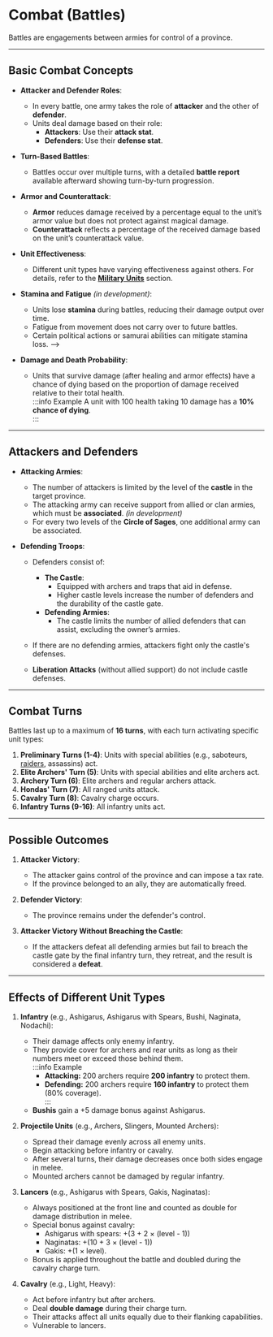 # Combat (Battles)

Battles are engagements between armies for control of a province.

---

## Basic Combat Concepts

- **Attacker and Defender Roles**:
   - In every battle, one army takes the role of **attacker** and the other of **defender**.  
   - Units deal damage based on their role:  
     - **Attackers**: Use their **attack stat**.  
     - **Defenders**: Use their **defense stat**.  

- **Turn-Based Battles**:  
   - Battles occur over multiple turns, with a detailed **battle report** available afterward showing turn-by-turn progression.  

- **Armor and Counterattack**:
   - **Armor** reduces damage received by a percentage equal to the unit’s armor value but does not protect against magical damage.  
   - **Counterattack** reflects a percentage of the received damage based on the unit’s counterattack value.  

- **Unit Effectiveness**:
   - Different unit types have varying effectiveness against others. For details, refer to the [**Military Units**](military-units/index.md) section.  

- **Stamina and Fatigue** *(in development)*:
   - Units lose **stamina** during battles, reducing their damage output over time.  
   - Fatigue from movement does not carry over to future battles.  
   - Certain political actions or samurai abilities can mitigate stamina loss.  --> 

- **Damage and Death Probability**:
   - Units that survive damage (after healing and armor effects) have a chance of dying based on the proportion of damage received relative to their total health.  
    :::info Example
    A unit with 100 health taking 10 damage has a **10% chance of dying**.  
    :::
---

## Attackers and Defenders

- **Attacking Armies**:
   - The number of attackers is limited by the level of the **castle** in the target province.  
   - The attacking army can receive support from allied or clan armies, which must be **associated**. *(in development)*  
   - For every two levels of the **Circle of Sages**, one additional army can be associated.

- **Defending Troops**:
   - Defenders consist of:  
     - **The Castle**:  
       - Equipped with archers and traps that aid in defense.  
       - Higher castle levels increase the number of defenders and the durability of the castle gate.  
     - **Defending Armies**:  
       - The castle limits the number of allied defenders that can assist, excluding the owner’s armies.  

   - If there are no defending armies, attackers fight only the castle's defenses.  
   - **Liberation Attacks** (without allied support) do not include castle defenses.  

---

## Combat Turns

Battles last up to a maximum of **16 turns**, with each turn activating specific unit types:  

1. **Preliminary Turns (1-4)**: Units with special abilities (e.g., saboteurs, [raiders](military-units/special/ronin/raider.md), assassins) act.  
2. **Elite Archers' Turn (5)**: Units with special abilities and elite archers act.  
3. **Archery Turn (6)**: Elite archers and regular archers attack.  
4. **Hondas' Turn (7)**: All ranged units attack.  
5. **Cavalry Turn (8)**: Cavalry charge occurs.  
6. **Infantry Turns (9-16)**: All infantry units act.

---

## Possible Outcomes

1. **Attacker Victory**:  
   - The attacker gains control of the province and can impose a tax rate.  
   - If the province belonged to an ally, they are automatically freed.  

2. **Defender Victory**:  
   - The province remains under the defender's control.  

3. **Attacker Victory Without Breaching the Castle**:  
   - If the attackers defeat all defending armies but fail to breach the castle gate by the final infantry turn, they retreat, and the result is considered a **defeat**.  

---

## Effects of Different Unit Types

1. **Infantry** (e.g., Ashigarus, Ashigarus with Spears, Bushi, Naginata, Nodachi):  
   - Their damage affects only enemy infantry.  
   - They provide cover for archers and rear units as long as their numbers meet or exceed those behind them.  
   :::info Example  
     - **Attacking:** 200 archers require **200 infantry** to protect them.  
     - **Defending:** 200 archers require **160 infantry** to protect them (80% coverage).  
   :::
   - **Bushis** gain a +5 damage bonus against Ashigarus.  

2. **Projectile Units** (e.g., Archers, Slingers, Mounted Archers):  
   - Spread their damage evenly across all enemy units.  
   - Begin attacking before infantry or cavalry.  
   - After several turns, their damage decreases once both sides engage in melee.  
   - Mounted archers cannot be damaged by regular infantry.  

3. **Lancers** (e.g., Ashigarus with Spears, Gakis, Naginatas):  
   - Always positioned at the front line and counted as double for damage distribution in melee.  
   - Special bonus against cavalry:  
     - Ashigarus with spears: +(3 + 2 × (level - 1))  
     - Naginatas: +(10 + 3 × (level - 1))  
     - Gakis: +(1 × level).  
   - Bonus is applied throughout the battle and doubled during the cavalry charge turn.

4. **Cavalry** (e.g., Light, Heavy):  
   - Act before infantry but after archers.  
   - Deal **double damage** during their charge turn.  
   - Their attacks affect all units equally due to their flanking capabilities.  
   - Vulnerable to lancers.  

<!-- ---

## **Leadership in Battle**

1. **Leading an Attack**:  
   - The owner of the attacking army, along with any associated armies.  

2. **Leading in Defense**:  
   - Includes each defender's army owner and the owner of the province.   -->